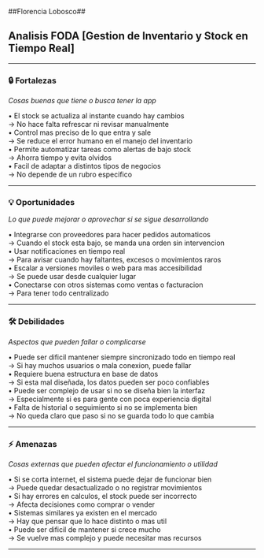 ##Florencia Lobosco## 

## Analisis FODA [Gestion de Inventario y Stock en Tiempo Real]

---

### 🔒 Fortalezas  
*Cosas buenas que tiene o busca tener la app*

• El stock se actualiza al instante cuando hay cambios  
  → No hace falta refrescar ni revisar manualmente  
• Control mas preciso de lo que entra y sale  
  → Se reduce el error humano en el manejo del inventario  
• Permite automatizar tareas como alertas de bajo stock  
  → Ahorra tiempo y evita olvidos  
• Facil de adaptar a distintos tipos de negocios  
  → No depende de un rubro especifico  

---

### 💡 Oportunidades  
*Lo que puede mejorar o aprovechar si se sigue desarrollando*

• Integrarse con proveedores para hacer pedidos automaticos  
  → Cuando el stock esta bajo, se manda una orden sin intervencion  
• Usar notificaciones en tiempo real  
  → Para avisar cuando hay faltantes, excesos o movimientos raros  
• Escalar a versiones moviles o web para mas accesibilidad  
  → Se puede usar desde cualquier lugar  
• Conectarse con otros sistemas como ventas o facturacion  
  → Para tener todo centralizado  

---

### 🛠️ Debilidades  
*Aspectos que pueden fallar o complicarse*

• Puede ser dificil mantener siempre sincronizado todo en tiempo real  
  → Si hay muchos usuarios o mala conexion, puede fallar  
• Requiere buena estructura en base de datos  
  → Si esta mal diseñada, los datos pueden ser poco confiables  
• Puede ser complejo de usar si no se diseña bien la interfaz  
  → Especialmente si es para gente con poca experiencia digital  
• Falta de historial o seguimiento si no se implementa bien  
  → No queda claro que paso si no se guarda todo lo que cambia  

---

### ⚡ Amenazas  
*Cosas externas que pueden afectar el funcionamiento o utilidad*

• Si se corta internet, el sistema puede dejar de funcionar bien  
  → Puede quedar desactualizado o no registrar movimientos  
• Si hay errores en calculos, el stock puede ser incorrecto  
  → Afecta decisiones como comprar o vender  
• Sistemas similares ya existen en el mercado  
  → Hay que pensar que lo hace distinto o mas util  
• Puede ser dificil de mantener si crece mucho  
  → Se vuelve mas complejo y puede necesitar mas recursos  

---
